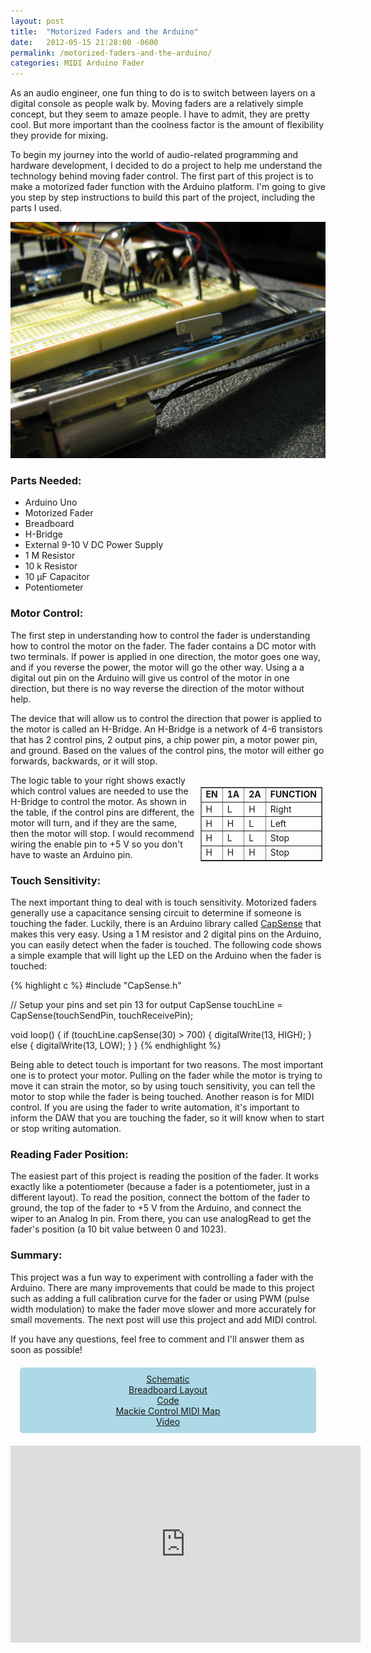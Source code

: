```yaml
---
layout: post
title:  "Motorized Faders and the Arduino"
date:   2012-05-15 21:28:00 -0600
permalink: /motorized-faders-and-the-arduino/
categories: MIDI Arduino Fader
---
```

As an audio engineer, one fun thing to do is to switch between layers on a digital console as people walk by.  Moving faders are a relatively simple concept, but they seem to amaze people.  I have to admit, they are pretty cool.  But more important than the coolness factor is the amount of flexibility they provide for mixing.

To begin my journey into the world of audio-related programming and hardware development, I decided to do a project to help me understand the technology behind moving fader control.  The first part of this project is to make a motorized fader function with the Arduino platform.  I'm going to give you step by step instructions to build this part of the project, including the parts I used.

![Fader and breadboard](/assets/2012-05-15/IMG_0005.jpg)

### Parts Needed:

* Arduino Uno
* Motorized Fader
* Breadboard
* H-Bridge
* External 9-10 V DC Power Supply
* 1 M Resistor
* 10 k Resistor
* 10 µF Capacitor
* Potentiometer

### Motor Control:

The first step in understanding how to control the fader is understanding how to control the motor on the fader.  The fader contains a DC motor with two terminals.  If power is applied in one direction, the motor goes one way, and if you reverse the power, the motor will go the other way.  Using a a digital out pin on the Arduino will give us control of the motor in one direction, but there is no way reverse the direction of the motor without help.

The device that will allow us to control the direction that power is applied to the motor is called an H-Bridge.  An H-Bridge is a network of 4-6 transistors that has 2 control pins, 2 output pins, a chip power pin, a motor power pin, and ground.  Based on the values of the control pins, the motor will either go forwards, backwards, or it will stop.

<div style="float: right; padding: 5px;">
  <table width="250px" border="1">
    <tbody>
      <tr>
        <td><strong>EN</strong></td>
        <td><strong>1A</strong></td>
        <td><strong>2A</strong></td>
        <td><strong>FUNCTION</strong></td>
      </tr>
      <tr>
        <td> H</td>
        <td> L</td>
        <td> H</td>
        <td> Right</td>
      </tr>
      <tr>
        <td> H</td>
        <td> H</td>
        <td> L</td>
        <td> Left</td>
      </tr>
      <tr>
        <td> H</td>
        <td> L</td>
        <td> L</td>
        <td> Stop</td>
      </tr>
      <tr>
        <td> H</td>
        <td> H</td>
        <td> H</td>
        <td> Stop</td>
      </tr>
    </tbody>
  </table>
</div>

The logic table to your right shows exactly which control values are needed to use the H-Bridge to control the motor.  As shown in the table, if the control pins are different, the motor will turn, and if they are the same, then the motor will stop.  I would recommend wiring the enable pin to +5 V so you don't have to waste an Arduino pin.

### Touch Sensitivity:

The next important thing to deal with is touch sensitivity.  Motorized faders generally use a capacitance sensing circuit to determine if someone is touching the fader.  Luckily, there is an Arduino library called <a href="http://www.arduino.cc/playground/Main/CapSense" target="_blank">CapSense</a> that makes this very easy.  Using a 1 M resistor and 2 digital pins on the Arduino, you can easily detect when the fader is touched.  The following code shows a simple example that will light up the LED on the Arduino when the fader is touched:

{% highlight c %}
#include "CapSense.h"

// Setup your pins and set pin 13 for output
CapSense touchLine = CapSense(touchSendPin, touchReceivePin);

void loop() {
    if (touchLine.capSense(30) > 700) {
        digitalWrite(13, HIGH);
    } else {
        digitalWrite(13, LOW);
    }
}
{% endhighlight %}

Being able to detect touch is important for two reasons.  The most important one is to protect your motor. Pulling on the fader while the motor is trying to move it can strain the motor, so by using touch sensitivity, you can tell the motor to stop while the fader is being touched.  Another reason is for MIDI control.  If you are using the fader to write automation, it's important to inform the DAW that you are touching the fader, so it will know when to start or stop writing automation.

### Reading Fader Position:

The easiest part of this project is reading the position of the fader.  It works exactly like a potentiometer (because a fader is a potentiometer, just in a different layout).  To read the position, connect the bottom of the fader to ground, the top of the fader to +5 V from the Arduino, and connect the wiper to an Analog In pin.  From there, you can use analogRead to get the fader's position (a 10 bit value between 0 and 1023).

### Summary:

This project was a fun way to experiment with controlling a fader with the Arduino.  There are many improvements that could be made to this project such as adding a full calibration curve for the fader or using PWM (pulse width modulation) to make the fader move slower and more accurately for small movements.  The next post will use this project and add MIDI control.

If you have any questions, feel free to comment and I'll answer them as soon as possible!

<div style="width: 90%; margin: 20px auto 0 auto; text-align: center; background-color: lightblue; padding: 10px; border-radius: 5px;">
  <a href="https://github.com/codyhazelwood/motorized-fader-arduino/blob/master/docs/mfcschematic.pdf" target="_blank">Schematic</a><br>
  <a href="https://github.com/codyhazelwood/motorized-fader-arduino/blob/master/docs/mfcbreadboard.pdf" target="_blank">Breadboard Layout</a><br>
  <a href="https://github.com/codyhazelwood/motorized-fader-arduino/blob/master/fadercontrol/fadercontrol.pde" target="_blank">Code</a><br>
  <a href="https://github.com/codyhazelwood/motorized-fader-arduino/blob/master/docs/Mackie%20Control%20MIDI%20Map.pdf" target="_blank">Mackie Control MIDI Map</a><br>
  <a href="http://www.youtube.com/watch?v=ZKK5pNx-M5o"> Video</a>
</div>

<iframe src="http://www.youtube.com/embed/ZKK5pNx-M5o" frameborder="0" width="560" height="315" style="display: block; margin: 20px auto;"></iframe>
